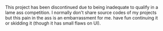 This project has been discontinued due to being inadequate to qualify in a lame ass competition. I normally don't share source codes of my projects but this pain in the ass is an embarrassment for me. have fun continuing it or skidding it (though it has small flaws on UI).
